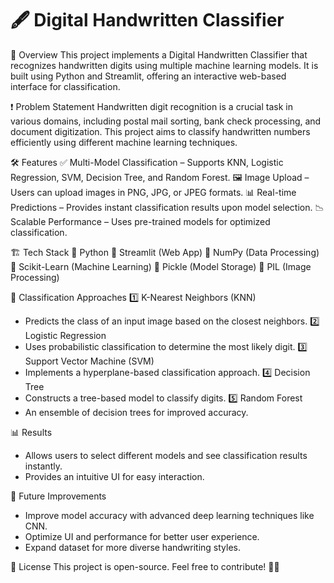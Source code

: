 # 🖋️ Digital Handwritten Classifier

🚀 Overview
This project implements a Digital Handwritten Classifier that recognizes handwritten digits using multiple machine learning models. It is built using Python and Streamlit, offering an interactive web-based interface for classification.

❗ Problem Statement
Handwritten digit recognition is a crucial task in various domains, including postal mail sorting, bank check processing, and document digitization. This project aims to classify handwritten numbers efficiently using different machine learning techniques.

🛠️ Features
✅ Multi-Model Classification – Supports KNN, Logistic Regression, SVM, Decision Tree, and Random Forest.
🖼️ Image Upload – Users can upload images in PNG, JPG, or JPEG formats.
📊 Real-time Predictions – Provides instant classification results upon model selection.
📉 Scalable Performance – Uses pre-trained models for optimized classification.

🏗️ Tech Stack
🔹 Python
🔹 Streamlit (Web App)
🔹 NumPy (Data Processing)
🔹 Scikit-Learn (Machine Learning)
🔹 Pickle (Model Storage)
🔹 PIL (Image Processing)

📌 Classification Approaches
1️⃣ K-Nearest Neighbors (KNN)
   - Predicts the class of an input image based on the closest neighbors.
2️⃣ Logistic Regression
   - Uses probabilistic classification to determine the most likely digit.
3️⃣ Support Vector Machine (SVM)
   - Implements a hyperplane-based classification approach.
4️⃣ Decision Tree
   - Constructs a tree-based model to classify digits.
5️⃣ Random Forest
   - An ensemble of decision trees for improved accuracy.

📊 Results
- Allows users to select different models and see classification results instantly.
- Provides an intuitive UI for easy interaction.

🔮 Future Improvements
- Improve model accuracy with advanced deep learning techniques like CNN.
- Optimize UI and performance for better user experience.
- Expand dataset for more diverse handwriting styles.

📜 License
This project is open-source. Feel free to contribute! 📝✨
